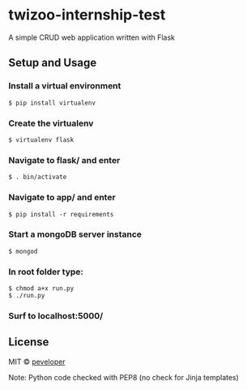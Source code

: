 # twizoo-internship-test
A simple CRUD web application written with Flask

## Setup and Usage

### Install a virtual environment
```
$ pip install virtualenv
```

### Create the virtualenv
```
$ virtualenv flask
```

### Navigate to flask/ and enter
```
$ . bin/activate
```

### Navigate to app/ and enter
```
$ pip install -r requirements
```

### Start a mongoDB server instance
```
$ mongod
```

### In root folder type:
```
$ chmod a+x run.py
$ ./run.py
```

### Surf to localhost:5000/

## License

MIT © [peveloper](https://www.github.com/peveloper)

Note: Python code checked with PEP8 (no check for Jinja templates)


